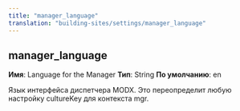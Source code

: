 ```yaml
---
title: "manager_language"
translation: "building-sites/settings/manager_language"
---
```


## manager\_language

**Имя**: Language for the Manager
**Тип**: String
**По умолчанию**: en

Язык интерфейса диспетчера MODX. Это переопределит любую настройку cultureKey для контекста mgr.